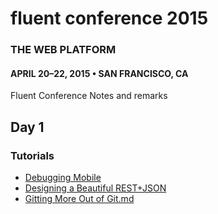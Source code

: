 # fluent conference 2015
### THE WEB PLATFORM
#### APRIL 20–22, 2015 • SAN FRANCISCO, CA
Fluent Conference Notes and remarks

## Day 1
### Tutorials 
- [Debugging Mobile](mobile_debugging.md)
- [ Designing a Beautiful REST+JSON](designing_JSON_APIs.md)
- [Gitting More Out of Git.md](Gitting_More_Out_of_Git.md)
